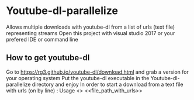 # Youtube-dl-parallelize
Allows multiple downloads with youtube-dl from a list of urls (text file) representing streams
Open this project with visual studio 2017 or your prefered IDE or command line

How to get youtube-dl
---------------------
Go to https://rg3.github.io/youtube-dl/download.html and grab a version for your operating system
Put the youtube-dl executable in the Youtube-dl-parallelize directory and enjoy
In order to start a download from a text file with urls (on by line) : 
Usage <<executable Youtube-dl-parallelize>> <<file_path_with_urls>>
  
